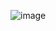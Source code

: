 ![image](https://github.com/LucaPreddi/LucaPreddi/blob/main/Senza%20titolo-2.png)
<!---
- :milky_way:  Hello, I’m Luca Predieri!
- :blue_heart:  I’m interested in software, robotics, music and philosophy. The goal for me is not having only one passion, I want to find the connection between them, the thread linking the brain to my heart.
- :earth_americas:  I’m currently studying to get my master degree in robotics engineering at Università degli Studi di Genova, Italy. I graduated at Genoa in biomedical engineering with a thesis regarding the development of a videogame in Virtual Reality (using Unity 3D) which aims to discover cognitive problems in old patients.

- :satellite:  You can reach me through:
  - Email: luca.predieri2018@gmail.com
  - LinkedIn: https://www.linkedin.com/in/lucapredieri/
  - Instagram: https://www.instagram.com/lucapreddi/ (not using it that much)
  - Tumblr: https://alibiculture.tumblr.com
--->

<!---
LucaPredieri/LucaPredieri is a ✨ special ✨ repository because its `README.md` (this file) appears on your GitHub profile.
You can click the Preview link to take a look at your changes.
--->
